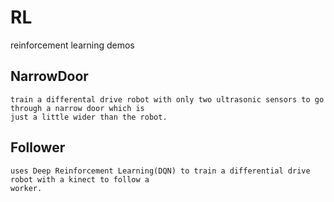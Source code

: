 # RL
reinforcement learning demos
## NarrowDoor
    train a differental drive robot with only two ultrasonic sensors to go through a narrow door which is 
    just a little wider than the robot.
## Follower
    uses Deep Reinforcement Learning(DQN) to train a differential drive robot with a kinect to follow a
    worker.
